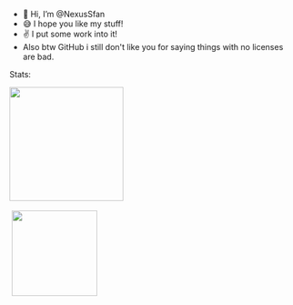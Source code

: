 - 👋 Hi, I’m @NexusSfan
- 😅 I hope you like my stuff!
- ✌ I put some work into it!
- Also btw GitHub i still don't like you for saying things with no licenses are bad.

Stats:



  <picture>
    <source
      srcset="https://github-readme-stats.vercel.app/api?username=NexusSfan&show_icons=true&theme=dark"
      media="(prefers-color-scheme: dark), (prefers-color-scheme: no-preference)"
    />
    <source
      srcset="https://github-readme-stats.vercel.app/api?username=NexusSfan&show_icons=true"
      media="(prefers-color-scheme: light)"
    />
    <img height="200" src="https://github-readme-stats.vercel.app/api?username=NexusSfan&show_icons=true&theme=dark" />
  </picture>
‎ 

‎ 
  <picture>
    <source
      srcset="https://github-readme-stats.vercel.app/api/top-langs/?username=NexusSfan&layout=compact&theme=dark&card_width=360"
      media="(prefers-color-scheme: dark), (prefers-color-scheme: no-preference)"
    />
    <source
      srcset="https://github-readme-stats.vercel.app/api/top-langs/?username=NexusSfan&layout=compact&card_width=360"
      media="(prefers-color-scheme: light)"
    />
    <img height="150" src="https://github-readme-stats.vercel.app/api/top-langs/?username=NexusSfan&layout=compact&theme=dark&card_width=360" />
  </picture>
<!---
My PRO repo is a ✨ special ✨ repository because its `README.md` (this file) appears on your GitHub profile.
You can click the Preview link to take a look at your changes.
--->
